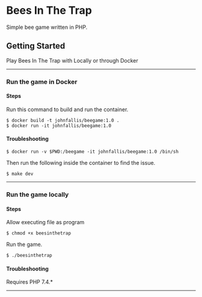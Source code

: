 # Bees In The Trap

Simple bee game written in PHP.

## Getting Started

Play Bees In The Trap with Locally or through Docker

---

### Run the game in Docker

#### Steps

Run this command to build and run the container.
```
$ docker build -t johnfallis/beegame:1.0 . 
$ docker run -it johnfallis/beegame:1.0
```

#### Troubleshooting

```
$ docker run -v $PWD:/beegame -it johnfallis/beegame:1.0 /bin/sh
```

Then run the following inside the container to find the issue.
```
$ make dev
```

---

### Run the game locally

#### Steps

Allow executing file as program
```
$ chmod +x beesinthetrap
```
Run the game.
```
$ ./beesinthetrap
```

#### Troubleshooting

Requires PHP 7.4.*

---
